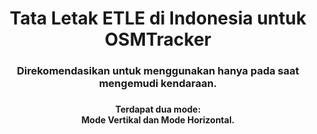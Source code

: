 <h1 align="center">Tata Letak ETLE di Indonesia untuk OSMTracker</h1>

###

<h3 align="center">Direkomendasikan untuk menggunakan hanya pada saat mengemudi kendaraan.</h3>

###

<h4 align="center">Terdapat dua mode: <br>Mode Vertikal dan Mode Horizontal.</h3>

###
